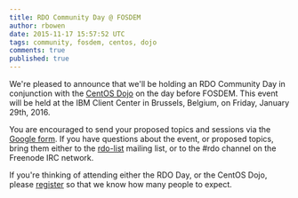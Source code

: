 ```yaml
---
title: RDO Community Day @ FOSDEM
author: rbowen
date: 2015-11-17 15:57:52 UTC
tags: community, fosdem, centos, dojo
comments: true
published: true
---
```


We're pleased to announce that we'll be holding an RDO Community Day in conjunction with the [CentOS Dojo](https://wiki.centos.org/Events/Dojo/Brussels2016) on the day before FOSDEM. This event will be held at the IBM Client Center in Brussels, Belgium, on Friday, January 29th, 2016.

You are encouraged to send your proposed topics and sessions via the [Google form](http://goo.gl/forms/oDjI2BpCtm). If you have questions about the event, or proposed topics, bring them either to the [rdo-list](https://www.redhat.com/mailman/listinfo/rdo-list) mailing list, or to the \#rdo channel on the Freenode IRC network.

If you're thinking of attending either the RDO Day, or the CentOS Dojo, please [register](https://www.eventbrite.co.uk/e/centos-dojo-brussels-belgium-jan-29th-2016-tickets-19589843750) so that we know how many people to expect.
